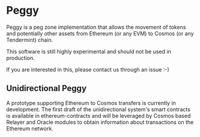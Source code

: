 # Peggy

Peggy is a peg zone implementation that allows the movement of tokens and 
potentially other assets from Ethereum (or any EVM) to Cosmos (or any
Tendermint) chain. 

This software is still highly experimental and should not be used in
production.

If you are interested in this, please contact us through an issue :-)

## Unidirectional Peggy

A prototype supporting Ethereum to Cosmos transfers is currently in development. The first draft of the unidirectional system's smart contracts is available in ethereum-contracts and will be leveraged by Cosmos based Relayer and Oracle modules to obtain information about transactions on the Ethereum network.
